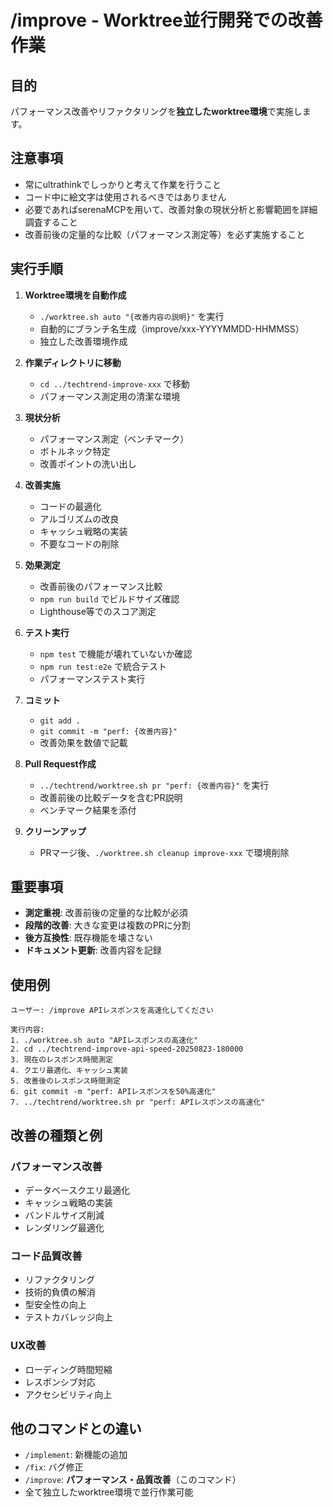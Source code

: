 # /improve - Worktree並行開発での改善作業

## 目的
パフォーマンス改善やリファクタリングを**独立したworktree環境**で実施します。

## 注意事項
- 常にultrathinkでしっかりと考えて作業を行うこと
- コード中に絵文字は使用されるべきではありません
- 必要であればserenaMCPを用いて、改善対象の現状分析と影響範囲を詳細調査すること
- 改善前後の定量的な比較（パフォーマンス測定等）を必ず実施すること

## 実行手順

1. **Worktree環境を自動作成**
   - `./worktree.sh auto "{改善内容の説明}"` を実行
   - 自動的にブランチ名生成（improve/xxx-YYYYMMDD-HHMMSS）
   - 独立した改善環境作成

2. **作業ディレクトリに移動**
   - `cd ../techtrend-improve-xxx` で移動
   - パフォーマンス測定用の清潔な環境

3. **現状分析**
   - パフォーマンス測定（ベンチマーク）
   - ボトルネック特定
   - 改善ポイントの洗い出し

4. **改善実施**
   - コードの最適化
   - アルゴリズムの改良
   - キャッシュ戦略の実装
   - 不要なコードの削除

5. **効果測定**
   - 改善前後のパフォーマンス比較
   - `npm run build` でビルドサイズ確認
   - Lighthouse等でのスコア測定

6. **テスト実行**
   - `npm test` で機能が壊れていないか確認
   - `npm run test:e2e` で統合テスト
   - パフォーマンステスト実行

7. **コミット**
   - `git add .`
   - `git commit -m "perf: {改善内容}"`
   - 改善効果を数値で記載

8. **Pull Request作成**
   - `../techtrend/worktree.sh pr "perf: {改善内容}"` を実行
   - 改善前後の比較データを含むPR説明
   - ベンチマーク結果を添付

9. **クリーンアップ**
   - PRマージ後、`./worktree.sh cleanup improve-xxx` で環境削除

## 重要事項

- **測定重視**: 改善前後の定量的な比較が必須
- **段階的改善**: 大きな変更は複数のPRに分割
- **後方互換性**: 既存機能を壊さない
- **ドキュメント更新**: 改善内容を記録

## 使用例

```
ユーザー: /improve APIレスポンスを高速化してください

実行内容:
1. ./worktree.sh auto "APIレスポンスの高速化"
2. cd ../techtrend-improve-api-speed-20250823-180000
3. 現在のレスポンス時間測定
4. クエリ最適化、キャッシュ実装
5. 改善後のレスポンス時間測定
6. git commit -m "perf: APIレスポンスを50%高速化"
7. ../techtrend/worktree.sh pr "perf: APIレスポンスの高速化"
```

## 改善の種類と例

### パフォーマンス改善
- データベースクエリ最適化
- キャッシュ戦略の実装
- バンドルサイズ削減
- レンダリング最適化

### コード品質改善
- リファクタリング
- 技術的負債の解消
- 型安全性の向上
- テストカバレッジ向上

### UX改善
- ローディング時間短縮
- レスポンシブ対応
- アクセシビリティ向上

## 他のコマンドとの違い

- `/implement`: 新機能の追加
- `/fix`: バグ修正
- `/improve`: **パフォーマンス・品質改善**（このコマンド）
- 全て独立したworktree環境で並行作業可能